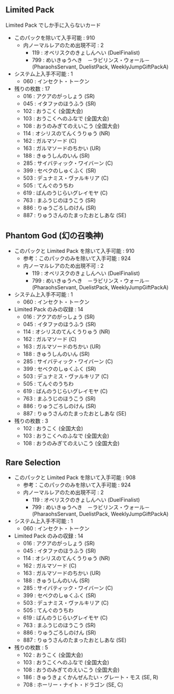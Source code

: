 #

##  Limited Pack

Limited Pack でしか手に入らないカード

- このパックを除いて入手可能 : 910
    - 内ノーマルレアのため出現不可 :   2
        - 119 : オベリスクのきょしんへい (DuelFinalist)
        - 799 : めいきゅうへき　－ラビリンス・ウォール－
                (PharaohsServant, DuelistPack, WeeklyJumpGiftPackA)
- システム上入手不可能 : 1
    - 060 : インセクト・トークン
- 残りの枚数 : 17
    - 016 : アクアのがっしょう (SR)
    - 045 : イタファのほうふう (SR)
    - 102 : おうこく (全国大会)
    - 103 : おうこくへのふなで (全国大会)
    - 108 : おうのみぎてのえいこう (全国大会)
    - 114 : オシリスのてんくうりゅう (NR)
    - 162 : ガルマソード (C)
    - 163 : ガルマソードのちかい (UR)
    - 188 : きゅうしんのいん (SR)
    - 285 : サイバティック・ワイバーン (C)
    - 399 : セベクのしゅくふく (SR)
    - 503 : デュナミス・ヴァルキリア (C)
    - 505 : てんぐのうちわ
    - 619 : ばんのうじらいグレイモヤ (C)
    - 763 : まふうじのほうこう (SR)
    - 886 : りゅうごろしのけん (SR)
    - 887 : りゅうさんのたまったおとしあな (SE)

##  Phantom God (幻の召喚神)

- このパックと Limited Pack を除いて入手可能 : 910
    - 参考：このパックのみを除いて入手可能 : 924
    - 内ノーマルレアのため出現不可 :   2
        - 119 : オベリスクのきょしんへい (DuelFinalist)
        - 799 : めいきゅうへき　－ラビリンス・ウォール－
                (PharaohsServant, DuelistPack, WeeklyJumpGiftPackA)
- システム上入手不可能 :   1
    - 060 : インセクト・トークン
- Limited Pack のみの収録 : 14
    - 016 : アクアのがっしょう (SR)
    - 045 : イタファのほうふう (SR)
    - 114 : オシリスのてんくうりゅう (NR)
    - 162 : ガルマソード (C)
    - 163 : ガルマソードのちかい (UR)
    - 188 : きゅうしんのいん (SR)
    - 285 : サイバティック・ワイバーン (C)
    - 399 : セベクのしゅくふく (SR)
    - 503 : デュナミス・ヴァルキリア (C)
    - 505 : てんぐのうちわ
    - 619 : ばんのうじらいグレイモヤ (C)
    - 763 : まふうじのほうこう (SR)
    - 886 : りゅうごろしのけん (SR)
    - 887 : りゅうさんのたまったおとしあな (SE)
- 残りの枚数 : 3
    - 102 : おうこく (全国大会)
    - 103 : おうこくへのふなで (全国大会)
    - 108 : おうのみぎてのえいこう (全国大会)

##  Rare Selection

- このパックと Limited Pack を除いて入手可能 : 908
    - 参考：このパックのみを除いて入手可能 : 924
    - 内ノーマルレアのため出現不可 :   2
        - 119 : オベリスクのきょしんへい (DuelFinalist)
        - 799 : めいきゅうへき　－ラビリンス・ウォール－
                (PharaohsServant, DuelistPack, WeeklyJumpGiftPackA)
- システム上入手不可能 :   1
    - 060 : インセクト・トークン
- Limited Pack のみの収録 : 14
    - 016 : アクアのがっしょう (SR)
    - 045 : イタファのほうふう (SR)
    - 114 : オシリスのてんくうりゅう (NR)
    - 162 : ガルマソード (C)
    - 163 : ガルマソードのちかい (UR)
    - 188 : きゅうしんのいん (SR)
    - 285 : サイバティック・ワイバーン (C)
    - 399 : セベクのしゅくふく (SR)
    - 503 : デュナミス・ヴァルキリア (C)
    - 505 : てんぐのうちわ
    - 619 : ばんのうじらいグレイモヤ (C)
    - 763 : まふうじのほうこう (SR)
    - 886 : りゅうごろしのけん (SR)
    - 887 : りゅうさんのたまったおとしあな (SE)
- 残りの枚数 : 5
    - 102 : おうこく (全国大会)
    - 103 : おうこくへのふなで (全国大会)
    - 108 : おうのみぎてのえいこう (全国大会)
    - 186 : きゅうきょくかんぜんたい・グレート・モス (SE, R) 
    - 708 : ホーリー・ナイト・ドラゴン (SE, C)
